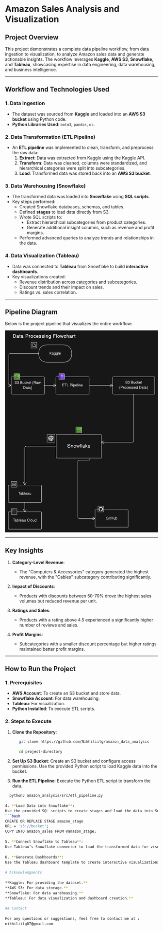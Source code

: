 # Amazon Sales Analysis and Visualization

## **Project Overview**
This project demonstrates a complete data pipeline workflow, from data ingestion to visualization, to analyze Amazon sales data and generate actionable insights. The workflow leverages **Kaggle**, **AWS S3**, **Snowflake**, and **Tableau**, showcasing expertise in data engineering, data warehousing, and business intelligence.

---

## **Workflow and Technologies Used**

### **1. Data Ingestion**
- The dataset was sourced from **Kaggle** and loaded into an **AWS S3 bucket** using Python code.
- **Python Libraries Used**: `boto3`, `pandas`, `os`.

### **2. Data Transformation (ETL Pipeline)**
- An **ETL pipeline** was implemented to clean, transform, and preprocess the raw data:
  1. **Extract**: Data was extracted from Kaggle using the Kaggle API.
  2. **Transform**: Data was cleaned, columns were standardized, and hierarchical categories were split into subcategories.
  3. **Load**: Transformed data was stored back into an **AWS S3 bucket**.

### **3. Data Warehousing (Snowflake)**
- The transformed data was loaded into **Snowflake** using **SQL scripts**.
- Key steps performed:
  - Created Snowflake databases, schemas, and tables.
  - Defined **stages** to load data directly from S3.
  - Wrote SQL scripts to:
    - Extract hierarchical subcategories from product categories.
    - Generate additional insight columns, such as revenue and profit margins.
  - Performed advanced queries to analyze trends and relationships in the data.

### **4. Data Visualization (Tableau)**
- Data was connected to **Tableau** from Snowflake to build **interactive dashboards**.
- Key visualizations created:
  - Revenue distribution across categories and subcategories.
  - Discount trends and their impact on sales.
  - Ratings vs. sales correlation.

---

## **Pipeline Diagram**

Below is the project pipeline that visualizes the entire workflow:

![Projects Structure](diagram-export-1-20-2025-11_33_54-PM.png)


---

## **Key Insights**
1. **Category-Level Revenue**:
   - The "Computers & Accessories" category generated the highest revenue, with the "Cables" subcategory contributing significantly.

2. **Impact of Discounts**:
   - Products with discounts between 50-70% drove the highest sales volumes but reduced revenue per unit.

3. **Ratings and Sales**:
   - Products with a rating above 4.5 experienced a significantly higher number of reviews and sales.

4. **Profit Margins**:
   - Subcategories with a smaller discount percentage but higher ratings maintained better profit margins.

---

## **How to Run the Project**

### **1. Prerequisites**
- **AWS Account**: To create an S3 bucket and store data.
- **Snowflake Account**: For data warehousing.
- **Tableau**: For visualization.
- **Python Installed**: To execute ETL scripts.

### **2. Steps to Execute**
1. **Clone the Repository**:
   ```bash
      git clone https://github.com/Nikhiliitg/amazon_data_analysis

      cd project-directory

2. **Set Up S3 Bucket**:
  Create an S3 bucket and configure access permissions.
  Use the provided Python script to load Kaggle data into the bucket.

3. **Run the ETL Pipeline**:
  Execute the Python ETL script to transform the data.
  ```bash
    python3 amazon_analysis/src/etl_pipeline.py

4. **Load Data into Snowflake**:
  Use the provided SQL scripts to create stages and load the data into Snowflake.
  ```bash 
  CREATE OR REPLACE STAGE amazon_stage
  URL = 's3://bucket';
  COPY INTO amazon_sales FROM @amazon_stage;

5. **Connect Snowflake to Tableau**:
  Use Tableau’s Snowflake connector to load the transformed data for visualization.

6. **Generate Dashboards**:
  Use the Tableau dashboard template to create interactive visualizations.

# Acknowledgments

  **Kaggle: For providing the dataset.**
  **AWS S3: For data storage.**
  **Snowflake: For data warehousing.**
  **Tableau: For data visualization and dashboard creation.**

## Contact

For any questions or suggestions, feel free to contact me at :
  nikhiliitg07@gmail.com

